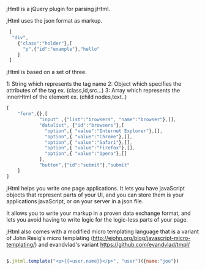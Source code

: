 jHmtl is a jQuery plugin for parsing jHtml.

jHtml uses the json format as markup.  

```javascript
 [
  "div",
    {"class":"holder"},[
      "p",{"id":"example"},"hello"
    ]
 ]
```	
jHtml is based on a set of three.

1: String which represents the tag name
2: Object which specifies the attributes of the tag ex. (class,id,src...)
3: Array which represents the innerHtml of the element ex. (child nodes,text..)


```javascript
[
	"form",{},[
			"input" ,{"list":"browsers", "name":"browser"},[],
			"datalist", {"id":"browsers"},[
			  "option",{ "value":"Internet Explorer"},[],
			  "option",{ "value":"Chrome"},[],
			  "option",{ "value":"Safari"},[],
			  "option",{ "value":"Firefox"},[],
			  "option",{ "value":"Opera"},[]
			],
			"button",{"id":"submit"},"submit"
	]
]
```

jHtml helps you write one page applications. It lets you have javaScript objects that represent parts of your UI, and you can store them is your applications javaScript, or on your server in a json file.  

It allows you to write your markup in a proven data exchange format, and lets you avoid having to write logic for the logic-less parts of your page.  

jHtml also comes with a modified micro templating language that is a variant of John Resig's micro templating (http://ejohn.org/blog/javascript-micro-templating/) and evandvlad's variant https://github.com/evandvlad/tmpl/ 

```javascript

$.jHtml.template("<p>{{=user.name}}</p>", "user")({name:"joe"})

```




